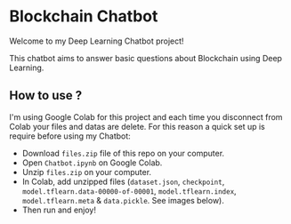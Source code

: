 # Blockchain Chatbot

Welcome to my Deep Learning Chatbot project!

This chatbot aims to answer basic questions about Blockchain using Deep Learning.

## How to use ?

I'm using Google Colab for this project and each time you disconnect from Colab your files and datas are delete. For this reason a quick set up is require before using my Chatbot:

- Download `files.zip` file of this repo on your computer.
- Open `Chatbot.ipynb` on Google Colab.
- Unzip `files.zip` on your computer.
- In Colab, add unzipped files (`dataset.json`, `checkpoint`, `model.tflearn.data-00000-of-00001`, `model.tflearn.index`, `model.tflearn.meta` & `data.pickle`. See images below).
- Then run and enjoy!
